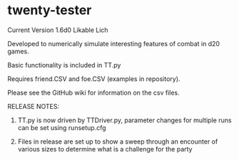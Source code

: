 # twenty-tester
Current Version 1.6d0 Likable Lich

Developed to numerically simulate interesting features of combat in d20 games.

Basic functionality is included in TT.py

Requires friend.CSV and foe.CSV (examples in repository).

Please see the GitHub wiki for information on the csv files.

RELEASE NOTES:

1.  TT.py is now driven by TTDriver.py, parameter changes for multiple runs can be set using runsetup.cfg

2.  Files in release are set up to show a sweep through an encounter of various sizes to determine what is a challenge for the party